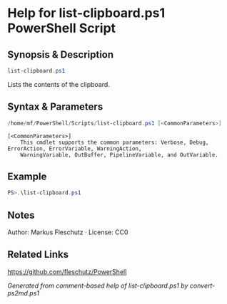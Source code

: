 # Help for list-clipboard.ps1 PowerShell Script

## Synopsis & Description
```powershell
list-clipboard.ps1
```

Lists the contents of the clipboard.

## Syntax & Parameters
```powershell
/home/mf/PowerShell/Scripts/list-clipboard.ps1 [<CommonParameters>]
```

```
[<CommonParameters>]
    This cmdlet supports the common parameters: Verbose, Debug, ErrorAction, ErrorVariable, WarningAction, 
    WarningVariable, OutBuffer, PipelineVariable, and OutVariable.
```

## Example
```powershell
PS>.\list-clipboard.ps1
```


## Notes
Author: Markus Fleschutz · License: CC0

## Related Links
https://github.com/fleschutz/PowerShell

*Generated from comment-based help of list-clipboard.ps1 by convert-ps2md.ps1*
